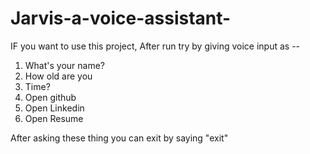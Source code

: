# Jarvis-a-voice-assistant-

IF you want to use this project, After run
try by giving voice input as --

1. What's your name?
2. How old are you
3. Time?
4. Open github
5. Open Linkedin
6. Open Resume

After asking these thing you can exit by saying "exit"

